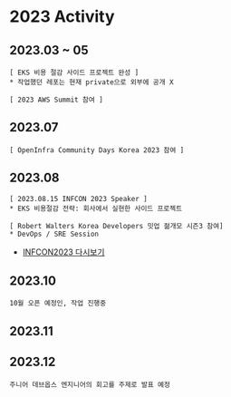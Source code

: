 # 2023 Activity 

## 2023.03 ~ 05
```
[ EKS 비용 절감 사이드 프로젝트 완성 ]
* 작업했던 레포는 현재 private으로 외부에 공개 X

[ 2023 AWS Summit 참여 ]

```

## 2023.07
```
[ OpenInfra Community Days Korea 2023 참여 ]

```
## 2023.08
```
[ 2023.08.15 INFCON 2023 Speaker ]
* EKS 비용절감 전략: 회사에서 실현한 사이드 프로젝트

[ Robert Walters Korea Developers 밋업 젊개모 시즌3 참여]
* DevOps / SRE Session 

```
* [INFCON2023 다시보기](https://www.inflearn.com/course/%EC%9D%B8%ED%94%84%EC%BD%982023-%EB%8B%A4%EC%8B%9C%EB%B3%B4%EA%B8%B0)

## 2023.10 
```
10월 오픈 예정인, 작업 진행중
```

## 2023.11


## 2023.12
```
주니어 데브옵스 엔지니어의 회고를 주제로 발표 예정
```

